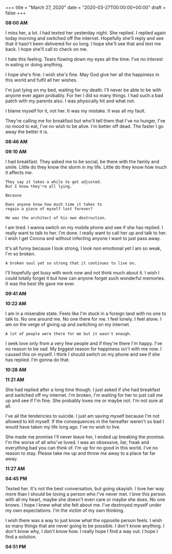 +++
title = "March 27, 2020"
date = "2020-03-27T00:00:00+00:00"
draft = false
+++

**08:00 AM**

I miss her, a lot. I had texted her yesterday night. She replied.
I replied again today morning and switched off the internet.
Hopefully she'll reply and see that it hasn't been delivered for so long.
I hope she'll see that and text me back. I hope she'll call to check on me.

I hate this feeling. Tears flowing down my eyes all the time.
I've no interest in eating or doing anything.

I hope she's fine. I wish she's fine. May God give her all the happiness in this world and fulfil all
her wishes.

I'm just lying on my bed, waiting for my death. I'll never be able to be with anyone ever again probably.
For her I did so many things. I had such a bad patch with my parents also. I was physically hit and what not.

I blame myself for it, not her. It was my mistake. It was all my fault.

They're calling me for breakfast but who'll tell them that I've no hunger, I've no mood to eat,
I've no wish to be alive. I'm better off dead. The faster I go away the better it is.

**08:46 AM**

**09:10 AM**

I had breakfast. They asked me to be social, be there with the family and smile.
Little do they know the storm in my life. Little do they know how much it affects me.

```
They say it takes a while to get adjusted.
But I know they're all lying.

Because

Does anyone know how much time it takes to
regain a piece of myself lost forever?
```

```
He was the architect of his own destruction.
```

I am tired. I wanna switch on my mobile phone and see if she has replied.
I really want to talk to her. I'm done. I really want to call her up and
talk to her. I wish I get Corona and without infecting anyone I want to just
pass away.

It's all funny because I look strong, I look non emotional yet I am so weak,
I'm so broken.

```
A broken soul yet so strong that it continues to live on.
```

I'll hopefully get busy with work now and not think much about it.
I wish I could totally forget it but how can anyone forget such wonderful
memories. It was the best life gave me ever.

**09:41 AM**

**10:22 AM**

I am in a miserable state. Feels like I'm stuck in a foreign land with no one to
talk to. No one around me. No one there for me. I feel lonely. I feel alone.
I am on the verge of giving up and switching on my internet.

```
A lot of people were there for me but it wasn't enough.
```

I seek love only from a very few people and if they're there I'm happy. I've no reason to be sad.
My biggest reason for happiness isn't with me now. I caused this on myself.
I think I should switch on my phone and see if she has replied. I'm gonna do that.

**10:28 AM**

**11:21 AM**

She had replied after a long time though. I just asked if she had breakfast and switched off my internet.
I'm broken, I'm waiting for her to just call me up and see if I'm fine. She probably loves me or maybe
not. I'm not sure at all.

I've all the tendencies to suicide. I just am saving myself because I'm not allowed to kill myself.
If the consequences in the hereafter weren't so bad I would have taken my life long ago.
I've no wish to live.

She made me promise I'll never leave her, I ended up breaking the promise.
I'm the worse of all who've loved.
I was an obsessive, liar, freak and everything bad you can think of.
I'm up for no good in this world. I've no reason to stay.
Please take me up and throw me away to a place far far away.

**11:27 AM**

**04:45 PM**

Texted her. It's not the best conversation, but going okayish.
I love her way more than I should be loving a person who I've never met.
I love this person with all my heart, maybe she doesn't even care or
maybe she does. No one knows. I hope I knew what she felt about me.
I've destroyed myself under my own expectations. I'm the victim of my
own thinking.

I wish there was a way to just know what the opposite person feels.
I wish so many things that are never going to be possible.
I don't know anything. I don't know why, I don't know how.
I really hope I find a way out. I hope I find a solution.

**04:51 PM**
